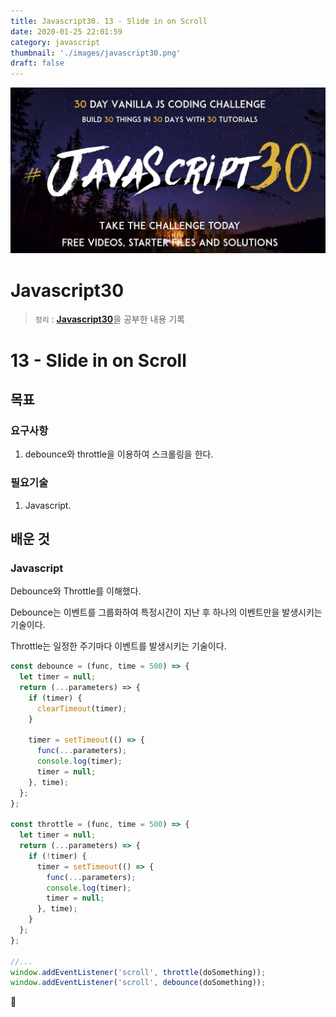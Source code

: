 ```yaml
---
title: Javascript30. 13 - Slide in on Scroll
date: 2020-01-25 22:01:59
category: javascript
thumbnail: './images/javascript30.png'
draft: false
---
```


![](./images/javascript30.png)

# Javascript30

> `정리` : [**Javascript30**](https://javascript30.com)을 공부한 내용 기록

# 13 - Slide in on Scroll

## 목표

### 요구사항

1. debounce와 throttle을 이용하여 스크롤링을 한다.

### 필요기술

1. Javascript.

## 배운 것

### Javascript

Debounce와 Throttle를 이해했다.

Debounce는 이벤트를 그룹화하여 특정시간이 지난 후 하나의 이벤트만을 발생시키는 기술이다.

Throttle는 일정한 주기마다 이벤트를 발생시키는 기술이다.

```js
const debounce = (func, time = 500) => {
  let timer = null;
  return (...parameters) => {
    if (timer) {
      clearTimeout(timer);
    }

    timer = setTimeout(() => {
      func(...parameters);
      console.log(timer);
      timer = null;
    }, time);
  };
};

const throttle = (func, time = 500) => {
  let timer = null;
  return (...parameters) => {
    if (!timer) {
      timer = setTimeout(() => {
        func(...parameters);
        console.log(timer);
        timer = null;
      }, time);
    }
  };
};

//...
window.addEventListener('scroll', throttle(doSomething));
window.addEventListener('scroll', debounce(doSomething));
```

👋
